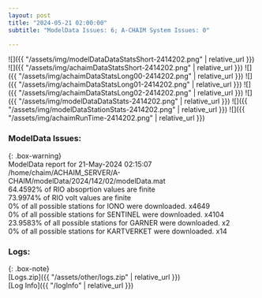 ```yaml
---
layout: post
title: "2024-05-21 02:00:00"
subtitle: "ModelData Issues: 6; A-CHAIM System Issues: 0"

---
```


![]({{ "/assets/img/modelDataDataStatsShort-2414202.png" | relative_url }})
![]({{ "/assets/img/achaimDataStatsShort-2414202.png" | relative_url }})
![]({{ "/assets/img/achaimDataStatsLong00-2414202.png" | relative_url }})
![]({{ "/assets/img/achaimDataStatsLong01-2414202.png" | relative_url }})
![]({{ "/assets/img/achaimDataStatsLong02-2414202.png" | relative_url }})
![]({{ "/assets/img/modelDataDataStats-2414202.png" | relative_url }})
![]({{ "/assets/img/modelDataStationStats-2414202.png" | relative_url }})
![]({{ "/assets/img/achaimRunTime-2414202.png" | relative_url }})


### ModelData Issues:  
  
{: .box-warning}  
 ModelData report for 21-May-2024 02:15:07   
 /home/chaim/ACHAIM_SERVER/A-CHAIM/modelData/2024/142/02/modelData.mat   
 64.4592% of RIO absoprtion values are finite   
 73.9974% of RIO volt values are finite   
 0% of all possible stations for IONO were downloaded. x4649   
 0% of all possible stations for SENTINEL were downloaded. x4104   
 23.9583% of all possible stations for GARNER were downloaded. x2   
 0% of all possible stations for KARTVERKET were downloaded. x14   
  


### Logs:  
  
{: .box-note}  
[Logs.zip]({{ "/assets/other/logs.zip" | relative_url }})  
[Log Info]({{ "/logInfo" | relative_url }})  
